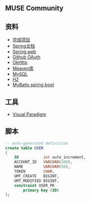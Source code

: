 ## MUSE Community

## 资料
+ [完成项目](https://github.com/codedrinker/community.git)
+ [Spring文档](ttps://spring.io/guides)
+ [Spring web](ttps://spring.io/guides/gs/serving-web-content/)
+ [Github OAuth](https://developer.github.com/apps/building-oauth-apps/creating-an-oauth-app/)
+ [OkHttp](https://square.github.io/okhttp/)
+ [Meaven库](https://mvnrepository.com/)
+ [MySQL](https://www.runoob.com/mysql/mysql-tutorial.html)
+ [H2](http://www.h2database.com/html/main.html)
+ [MyBatis spring boot](http://mybatis.org/spring-boot-starter/mybatis-spring-boot-autoconfigure/)

## 工具
+ [Visual Paradigm](https://www.visual-paradigm.com/cn/)

## 脚本
```sql
-- auto-generated definition
create table USER
(
    ID           int auto_increment,
    ACCOUNT_ID   VARCHAR(100),
    NAME         VARCHAR(50),
    TOKEN        CHAR,
    GMT_CREATE   BIGINT,
    GMT_MODIFIED BIGINT,
    constraint USER_PK
        primary key (ID)
);

```



